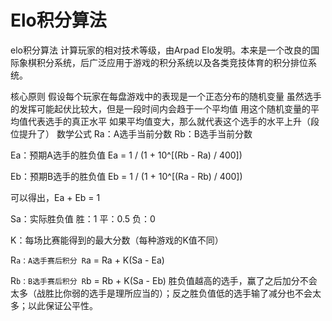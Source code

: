 # Elo积分算法
elo积分算法
计算玩家的相对技术等级，由Arpad Elo发明。本来是一个改良的国际象棋积分系统，后广泛应用于游戏的积分系统以及各类竞技体育的积分排位系统。

核心原则
假设每个玩家在每盘游戏中的表现是一个正态分布的随机变量
虽然选手的发挥可能起伏比较大，但是一段时间内会趋于一个平均值
用这个随机变量的平均值代表选手的真正水平
如果平均值变大，那么就代表这个选手的水平上升（段位提升了）
数学公式
Ra：A选手当前分数
Rb：B选手当前分数

Ea：预期A选手的胜负值
Ea = 1 / (1 + 10^[(Rb - Ra) / 400])

Eb：预期B选手的胜负值
Eb = 1 / (1 + 10^[(Ra - Rb) / 400])

可以得出，Ea + Eb = 1

Sa：实际胜负值
    胜：1
    平：0.5
    负：0
    
K：每场比赛能得到的最大分数（每种游戏的K值不同）

R`a：A选手赛后积分
R`a = Ra + K(Sa - Ea)

R`b：B选手赛后积分
R`b = Rb + K(Sa - Eb)
胜负值越高的选手，赢了之后加分不会太多（战胜比你弱的选手是理所应当的）；反之胜负值低的选手输了减分也不会太多；以此保证公平性。